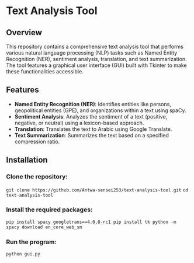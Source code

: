 # Text Analysis Tool

## Overview

This repository contains a comprehensive text analysis tool that performs various natural language processing (NLP) tasks such as Named Entity Recognition (NER), sentiment analysis, translation, and text summarization. The tool features a graphical user interface (GUI) built with Tkinter to make these functionalities accessible.

## Features

- **Named Entity Recognition (NER)**: Identifies entities like persons, geopolitical entities (GPE), and organizations within a text using spaCy.
- **Sentiment Analysis**: Analyzes the sentiment of a text (positive, negative, or neutral) using a lexicon-based approach.
- **Translation**: Translates the text to Arabic using Google Translate.
- **Text Summarization**: Summarizes the text based on a specified compression ratio.

## Installation

### Clone the repository:


`git clone https://github.com/Antwa-sensei253/text-analysis-tool.git`
`cd text-analysis-tool`

### Install the required packages:


`pip install spacy googletrans==4.0.0-rc1 pip install tk python -m spacy download en_core_web_sm`

### Run the program:


`python gui.py`
